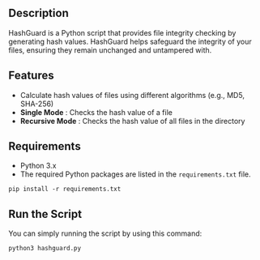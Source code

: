 ## Description
HashGuard is a Python script that provides file integrity checking by generating hash values. HashGuard helps safeguard the integrity of your files, ensuring they remain unchanged and untampered with.

## Features

- Calculate hash values of files using different algorithms (e.g., MD5, SHA-256)
- **Single Mode**    : Checks the hash value of a file
- **Recursive Mode** : Checks the hash value of all files in the directory

## Requirements

- Python 3.x
- The required Python packages are listed in the `requirements.txt` file.
```
pip install -r requirements.txt
```


## Run the Script

You can simply running the script by using this command: 
```
python3 hashguard.py
```
